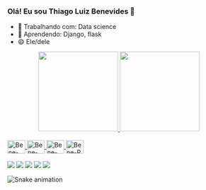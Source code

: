 ### Olá! Eu sou Thiago Luiz Benevides 👋


- 🔭 Trabalhando com: Data science
- 🌱 Aprendendo: Django, flask 
- 😄 Ele/dele
<div align="center">
  <a href="https://github.com/ThiagoBenevides">
  <img height="180em" src="https://github-readme-stats.vercel.app/api?username=ThiagoBenevides&show_icons=true&theme=tokyonight&include_all_commits=true&count_private=true"/>
  <img height="180em" src="https://github-readme-stats.vercel.app/api/top-langs/?username=ThiagoBenevides&layout=compact&langs_count=7&theme=tokyonight"/>
</div>  
  <div style="display: inline_block"><br>
  <img align="center" alt="Bene-Python" height="30" width="40" src="https://cdn.jsdelivr.net/gh/devicons/devicon/icons/python/python-original.svg"/>
  <img align="center" alt="Bene-Django" height="30" width="40" src="https://cdn.jsdelivr.net/gh/devicons/devicon/icons/django/django-plain.svg" />
  <img align="center" alt="Bene-Tensor" height="30" width="40"  src="https://cdn.jsdelivr.net/gh/devicons/devicon/icons/tensorflow/tensorflow-original-wordmark.svg"/>
  <img align="center" alt="Bene-R"      height="30" width="40" src="https://cdn.jsdelivr.net/gh/devicons/devicon/icons/rstudio/rstudio-original.svg" />
  </div>        
  
<div> <br>
  <a href="https://www.youtube.com/channel/UCaI8-jn4q_BFORb1SfkGUMg" target="_blank"><img src="https://img.shields.io/badge/YouTube-FF0000?style=for-the-badge&logo=youtube&logoColor=white" target="_blank"></a>
  <a href="https://instagram.com/professorbenevides" target="_blank"><img src="https://img.shields.io/badge/-Instagram-%23E4405F?style=for-the-badge&logo=instagram&logoColor=white" target="_blank"></a>
 <a href="https://discord.gg/XZr7xCUJDa" target="_blank"><img src="https://img.shields.io/badge/Discord-7289DA?style=for-the-badge&logo=discord&logoColor=white" target="_blank"></a> 
  <a href = "mailto:benevides.thiago@live.com"><img src="https://img.shields.io/badge/Microsoft_Outlook-0078D4?style=for-the-badge&logo=microsoft-outlook&logoColor=white" target="_blank"></a>
  <a href="https://www.linkedin.com/in/benevides-thiago" target="_blank"><img src="https://img.shields.io/badge/-LinkedIn-%230077B5?style=for-the-badge&logo=linkedin&logoColor=white" target="_blank"></a> 
 
  ![Snake animation](https://github.com/ThiagoBenevides/ThiagoBenevides/blob/output/github-contribution-grid-snake.svg)
 
</div>
          
